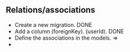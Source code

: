 ## Relations/associations

- Create a new migration. DONE
- Add a column (foreignKey). (userId). DONE
- Define the associations in the models. =>
-
